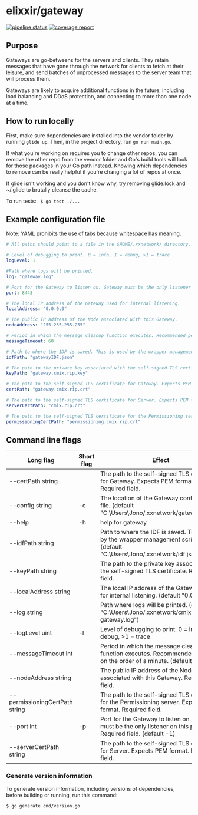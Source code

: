 # elixxir/gateway

[![pipeline status](https://gitlab.com/elixxir/gateway/badges/master/pipeline.svg)](https://gitlab.com/elixxir/gateway/commits/master)
[![coverage report](https://gitlab.com/elixxir/gateway/badges/master/coverage.svg)](https://gitlab.com/elixxir/gateway/commits/master)

## Purpose

Gateways are go-betweens for the servers and clients. They retain messages that
have gone through the network for clients to fetch at their leisure, and send
batches of unprocessed messages to the server team that will process them.

Gateways are likely to acquire additional functions in the future, including
load balancing and DDoS protection, and connecting to more than one node at
a time.

## How to run locally

First, make sure dependencies are installed into the vendor folder by running
`glide up`. Then, in the project directory, run `go run main.go`.

If what you're working on requires you to change other repos, you can remove
the other repo from the vendor folder and Go's build tools will look for those
packages in your Go path instead. Knowing which dependencies to remove can be
really helpful if you're changing a lot of repos at once.

If glide isn't working and you don't know why, try removing glide.lock and
~/.glide to brutally cleanse the cache.

To run tests: ` $ go test ./...`

## Example configuration file

Note: YAML prohibits the use of tabs because whitespace has meaning.

```yaml
# All paths should point to a file in the $HOME/.xxnetwork/ directory.

# Level of debugging to print. 0 = info, 1 = debug, >1 = trace
logLevel: 1

#Path where logs will be printed.
log: "gateway.log"

# Port for the Gateway to listen on. Gateway must be the only listener on this port.
port: 8443

# The local IP address of the Gateway used for internal listening.
localAddress: "0.0.0.0"

# The public IP address of the Node associated with this Gateway.
nodeAddress: "255.255.255.255"

# Period in which the message cleanup function executes. Recommended period is on the order of a minute.
messageTimeout: 60

# Path to where the IDF is saved. This is used by the wrapper management script.
idfPath: "gatewayIDF.json"

# The path to the private key associated with the self-signed TLS certificate.
keyPath: "gateway.cmix.rip.key"

# The path to the self-signed TLS certificate for Gateway. Expects PEM format.
certPath: "gateway.cmix.rip.crt"

# The path to the self-signed TLS certificate for Server. Expects PEM format.
serverCertPath: "cmix.rip.crt"

# The path to the self-signed TLS certificate for the Permissioning server. Expects PEM format.
permissioningCertPath: "permissioning.cmix.rip.crt"
```

## Command line flags

| Long flag | Short flag | Effect |
|---|---|---|
|--certPath string| |The path to the self-signed TLS certificate for Gateway. Expects PEM format. Required field.|
|--config string|-c|The location of the Gateway configuration file. (default "C:\\Users\\Jono/.xxnetwork/gateway.yaml")|
|--help|-h|help for gateway|
|--idfPath string| |Path to where the IDF is saved. This is used by the wrapper management script. (default "C:\\Users\\Jono/.xxnetwork/idf.json")|
|--keyPath string| |The path to the private key associated with the self-signed TLS certificate. Required field.|
|--localAddress string| |The local IP address of the Gateway used for internal listening. (default "0.0.0.0")|
|--log string| |Path where logs will be printed. (default "C:\\Users\\Jono/.xxnetwork/cmix-gateway.log")|
|--logLevel uint|-l|Level of debugging to print. 0 = info, 1 = debug, >1 = trace|
|--messageTimeout int| |Period in which the message cleanup function executes. Recommended period is on the order of a minute. (default 60)|
|--nodeAddress string| |The public IP address of the Node associated with this Gateway. Required field.|
|--permissioningCertPath string| |The path to the self-signed TLS certificate for the Permissioning server. Expects PEM format. Required field.|
|--port int|-p|Port for the Gateway to listen on. Gateway must be the only listener on this port. Required field. (default -1)|
|--serverCertPath string| |The path to the self-signed TLS certificate for Server. Expects PEM format. Required field.|

### Generate version information

To generate version information, including versions of dependencies, before building or running, run this command:

`$ go generate cmd/version.go`

